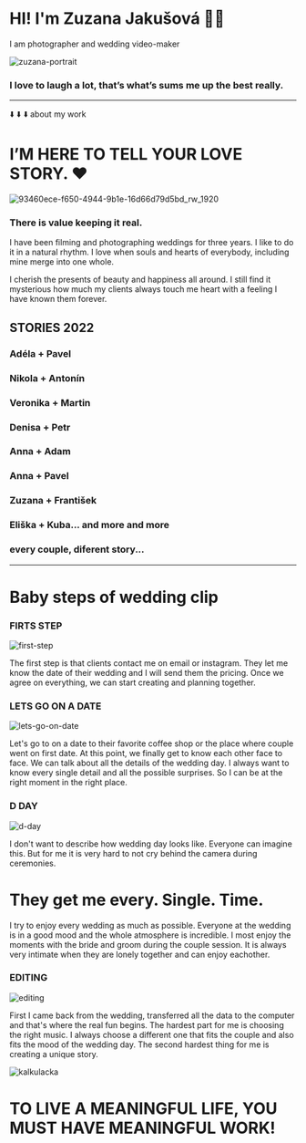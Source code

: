 # HI! I'm Zuzana Jakušová 🙋‍♀️
I am photographer and wedding video-maker

![zuzana-portrait](https://user-images.githubusercontent.com/116068266/216763254-e3943b5c-b102-41f4-90f1-289a3614b5f0.JPG)


### I love to laugh a lot, that’s what’s sums me up the best really.

---
⬇️ ⬇️ ⬇️ 
about my work 

# I’M HERE TO TELL YOUR LOVE STORY. ❤️

![93460ece-f650-4944-9b1e-16d66d79d5bd_rw_1920](https://user-images.githubusercontent.com/116068266/216763351-65207604-3242-43cc-bacb-9d448fe17e0e.JPG)


### There is value keeping it real.

I have been filming and photographing weddings for three years. I like to do it in a natural rhythm. I love when souls and hearts of everybody, including mine merge into one whole.

I cherish the presents of beauty and happiness all around. I still find it mysterious how much my clients always touch me heart with a feeling I have known them forever.

## STORIES 2022
### Adéla + Pavel 
### Nikola + Antonín 
### Veronika + Martin 
### Denisa + Petr 
### Anna + Adam 
### Anna + Pavel
### Zuzana + František 
### Eliška + Kuba... and more and more

### every couple, diferent story...
___

# Baby steps of wedding clip

### FIRTS STEP

![first-step](https://user-images.githubusercontent.com/116068266/216763431-bc7cd552-bb81-4cc8-ac69-f0d326a08744.jpg)


The first step is that clients contact me on email or instagram. They let me know the date of their wedding and I will send them the pricing. Once we agree on everything, we can start creating and planning together.

### LETS GO ON A DATE

![lets-go-on-date](https://user-images.githubusercontent.com/116068266/216763447-8ab072cc-0388-4200-b126-aaf67f980e72.jpg)


Let's go to on a date to their favorite coffee shop or the place where couple went on first date. At this point, we finally get to know each other face to face. We can talk about all the details of the wedding day. I always want to know every single detail and all the possible surprises. So I can be at the right moment in the right place.

### D DAY

![d-day](https://user-images.githubusercontent.com/116068266/216763458-458aeca8-72bc-4036-ad8a-8bd0912fc609.JPG)


I don't want to describe how wedding day looks like. Everyone can imagine this. But for me it is very hard to not cry behind the camera during ceremonies.
# They get me every. Single. Time.

I try to enjoy every wedding as much as possible. Everyone at the wedding is in a good mood and the whole atmosphere is incredible. I most enjoy the moments with the bride and groom during the couple session. It is always very intimate when they are lonely together and can enjoy eachother.

### EDITING

![editing](https://user-images.githubusercontent.com/116068266/216763472-93cb5977-3084-495d-ac5e-4780391551f8.png)


First I came back from the wedding, transferred all the data to the computer and that's where the real fun begins. The hardest part for me is choosing the right music.
I always choose a different one that fits the couple and also fits the mood of the wedding day. The second hardest thing for me is creating a unique story.

![kalkulacka](https://user-images.githubusercontent.com/116068266/216763490-30ba9f33-b8e5-4d6f-8f5b-3299cba4fa5d.png)


# TO LIVE A MEANINGFUL LIFE, YOU MUST HAVE MEANINGFUL WORK! 

